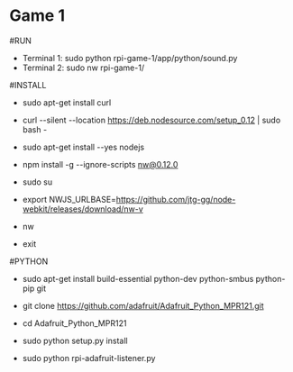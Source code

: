 Game 1
===================

#RUN
- Terminal 1: sudo python rpi-game-1/app/python/sound.py
- Terminal 2: sudo nw rpi-game-1/


#INSTALL
- sudo apt-get install curl
- curl --silent --location https://deb.nodesource.com/setup_0.12 | sudo bash -

- sudo apt-get install --yes nodejs

- npm install -g --ignore-scripts nw@0.12.0
- sudo su
- export NWJS_URLBASE=https://github.com/jtg-gg/node-webkit/releases/download/nw-v
- nw
- exit


#PYTHON
- sudo apt-get install build-essential python-dev python-smbus python-pip git
- git clone https://github.com/adafruit/Adafruit_Python_MPR121.git
- cd Adafruit_Python_MPR121
- sudo python setup.py install

- sudo python rpi-adafruit-listener.py
